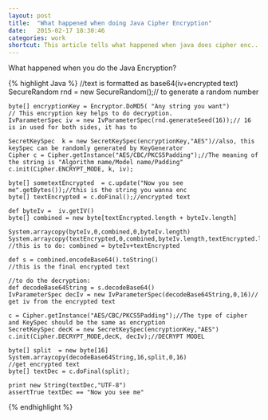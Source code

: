 ```yaml
---
layout: post
title:  "What happened when doing Java Cipher Encryption"
date:   2015-02-17 18:30:46
categories: work
shortcut: This article tells what happened when java does cipher enc...
---
```

What happened when you do the Java Encryption?

{% highlight Java %}
	//text is formatted as base64(iv+encrypted text)
	SecureRandom rnd = new SecureRandom();// to generate a random number

	byte[] encryptionKey = Encryptor.DoMD5( "Any string you want")
	// This encryption key helps to do decryption. 
	IvParameterSpec iv = new IvParameterSpec(rnd.generateSeed(16));// 16 is in used for both sides, it has to 

	SecretKeySpec  k = new SecretKeySpec(encryptionKey,"AES")//also, this keySpec can be randomly generated by KeyGenerator
	Cipher c = Cipher.getInstance("AES/CBC/PKCS5Padding");//The meaning of the string is "Algorithm name/Model name/Padding"
	c.init(Cipher.ENCRYPT_MODE, k, iv);

	byte[] sometextEncrypted  = c.update("Now you see me".getBytes());//this is the string you wanna enc
	byte[] textEncrypted = c.doFinal();//encrypted text

	def byteIv =  iv.getIV()
	byte[] combined = new byte[textEncrypted.length + byteIv.length]

	System.arraycopy(byteIv,0,combined,0,byteIv.length)
	System.arraycopy(textEncrypted,0,combined,byteIv.length,textEncrypted.length)
	//this is to do: combined = byteIv+textEncrypted

	def s = combined.encodeBase64().toString()
	//this is the final encrypted text

	//to do the decryption:
	def decodeBase64String = s.decodeBase64()
	IvParameterSpec decIv = new IvParameterSpec(decodeBase64String,0,16)// get iv from the encrypted text

	c = Cipher.getInstance("AES/CBC/PKCS5Padding");//The type of cipher and KeySpec should be the same as encryption
	SecretKeySpec decK = new SecretKeySpec(encryptionKey,"AES")
	c.init(Cipher.DECRYPT_MODE,decK, decIv);//DECRYPT MODEL

	byte[] split  = new byte[16]
	System.arraycopy(decodeBase64String,16,split,0,16)
	//get encrypted text
	byte[] textDec = c.doFinal(split);

	print new String(textDec,"UTF-8")
	assertTrue textDec == "Now you see me"
{% endhighlight %}